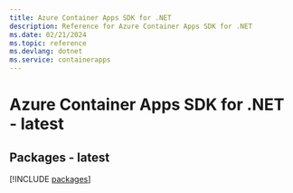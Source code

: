 ```yaml
---
title: Azure Container Apps SDK for .NET
description: Reference for Azure Container Apps SDK for .NET
ms.date: 02/21/2024
ms.topic: reference
ms.devlang: dotnet
ms.service: containerapps
---
```

# Azure Container Apps SDK for .NET - latest
## Packages - latest
[!INCLUDE [packages](container-apps-index.md)]
